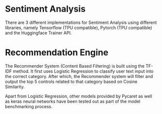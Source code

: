 # Sentiment Analysis

There are 3 different implementations for Sentiment Analysis using different libraries, namely Tensorflow (TPU compatible), Pytorch (TPU compatible) and the Huggingface Trainer API.

# Recommendation Engine

The Recommender System (Content Based Filtering) is built using the TF-IDF method. It first uses Logistic Regression to classify user text input into the correct category. After which, the Recommender system will filter and output the top 5 controls related to that category based on Cosine Similarity.

Apart from Logistic Regression, other models provided by Pycaret as well as keras neural networks have been tested out as part of the model benchmarking process.

